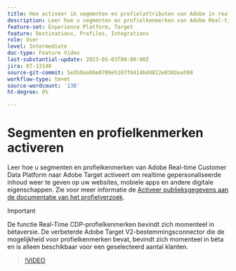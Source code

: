```yaml
---
title: Hoe activeer ik segmenten en profielattributen van Adobe in real time CDP aan Adobe Target?
description: Leer hoe u segmenten en profielkenmerken van Adobe Real-time Customer Data Platform naar Adobe Target activeert om realtime gepersonaliseerde inhoud weer te geven op uw websites, mobiele apps en andere digitale eigenschappen.
feature-set: Experience Platform, Target
feature: Destinations, Profiles, Integrations
role: User
level: Intermediate
doc-type: Feature Video
last-substantial-update: 2023-05-03T00:00:00Z
jira: KT-13140
source-git-commit: 5e2b9aa88e0709e5107f6414bd4822e0302ea599
workflow-type: tm+mt
source-wordcount: '138'
ht-degree: 0%

---
```



# Segmenten en profielkenmerken activeren

Leer hoe u segmenten en profielkenmerken van Adobe Real-time Customer Data Platform naar Adobe Target activeert om realtime gepersonaliseerde inhoud weer te geven op uw websites, mobiele apps en andere digitale eigenschappen. Zie voor meer informatie de [Activeer publieksgegevens aan de documentatie van het profielverzoek](https://experienceleague.adobe.com/docs/experience-platform/destinations/ui/activate/activate-profile-request-destinations.html).

>[!IMPORTANT]
>
>De functie Real-Time CDP-profielkenmerken bevindt zich momenteel in bètaversie. De verbeterde Adobe Target V2-bestemmingsconnector die de mogelijkheid voor profielkenmerken bevat, bevindt zich momenteel in bèta en is alleen beschikbaar voor een geselecteerd aantal klanten.

>[!VIDEO](https://video.tv.adobe.com/v/3419036/?learn=on)
